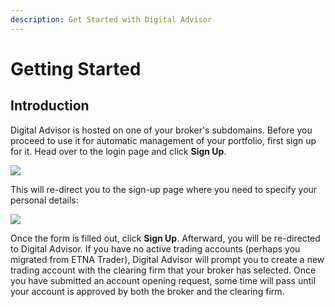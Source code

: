 ```yaml
---
description: Get Started with Digital Advisor
---
```


# Getting Started

## Introduction

Digital Advisor is hosted on one of your broker's subdomains. Before you proceed to use it for automatic management of your portfolio, first sign up for it. Head over to the login page and click **Sign Up**.

![](../../.gitbook/assets/screenshot-2020-04-23-at-17.07.20%20%281%29.png)

This will re-direct you to the sign-up page where you need to specify your personal details:

![](../../.gitbook/assets/screenshot-2020-04-23-at-17.07.54.png)

Once the form is filled out, click **Sign Up**. Afterward, you will be re-directed to Digital Advisor. If you have no active trading accounts \(perhaps you migrated from ETNA Trader\), Digital Advisor will prompt you to create a new trading account with the clearing firm that your broker has selected. Once you have submitted an account opening request, some time will pass until your account is approved by both the broker and the clearing firm.

